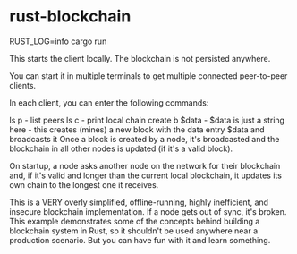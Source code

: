 # rust-blockchain
RUST_LOG=info cargo run


This starts the client locally. The blockchain is not persisted anywhere.

You can start it in multiple terminals to get multiple connected peer-to-peer clients.

In each client, you can enter the following commands:

ls p - list peers
ls c - print local chain
create b $data - $data is just a string here - this creates (mines) a new block with the data entry $data and broadcasts it
Once a block is created by a node, it's broadcasted and the blockchain in all other nodes is updated (if it's a valid block).

On startup, a node asks another node on the network for their blockchain and, if it's valid and longer than the current local blockchain, it updates its own chain to the longest one it receives.

This is a VERY overly simplified, offline-running, highly inefficient, and insecure blockchain implementation. If a node gets out of sync, it's broken. This example demonstrates some of the concepts behind building a blockchain system in Rust, so it shouldn't be used anywhere near a production scenario. But you can have fun with it and learn something. 